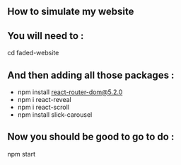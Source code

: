 ## How to simulate my website

## You will need to :

cd faded-website

## And then adding all those packages :

- npm install react-router-dom@5.2.0
- npm i react-reveal
- npm i react-scroll
- npm install slick-carousel

## Now you should be good to go to do :

npm start
